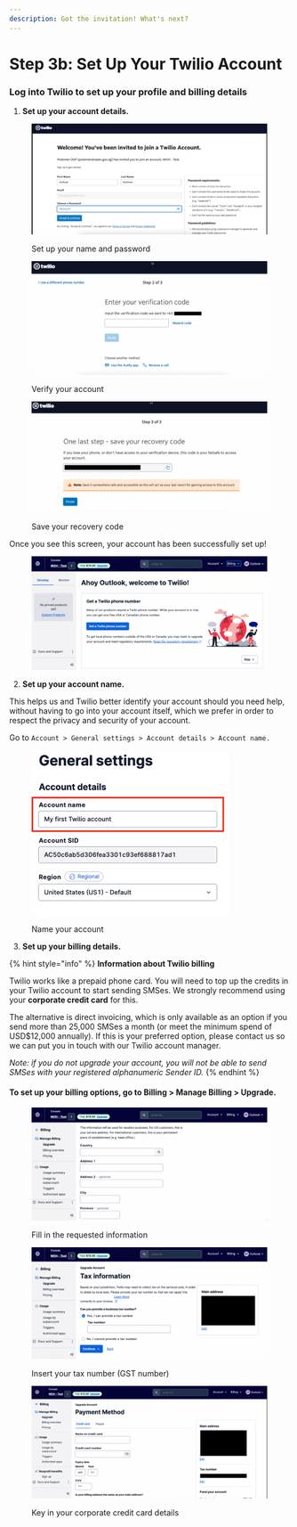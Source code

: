 ```yaml
---
description: Got the invitation! What's next?
---
```


# Step 3b: Set Up Your Twilio Account

### Log into Twilio to set up your profile and billing details

1. **Set up your account details.**

<figure><img src="../../.gitbook/assets/image (29).png" alt=""><figcaption><p>Set up your name and password</p></figcaption></figure>

<figure><img src="../../.gitbook/assets/image (26).png" alt=""><figcaption><p>Verify your account</p></figcaption></figure>

<figure><img src="../../.gitbook/assets/image (28).png" alt=""><figcaption><p>Save your recovery code</p></figcaption></figure>

Once you see this screen, your account has been successfully set up!

<figure><img src="../../.gitbook/assets/image (25).png" alt=""><figcaption></figcaption></figure>

2. **Set up your account name.**

This helps us and Twilio better identify your account should you need help, without having to go into your account itself, which we prefer in order to respect the privacy and security of your account.

Go to `Account > General settings > Account details > Account name.`

<figure><img src="../../.gitbook/assets/image (1) (1).png" alt="" width="355"><figcaption><p>Name your account</p></figcaption></figure>

3. **Set up your billing details.**

{% hint style="info" %}
**Information about Twilio billing**

Twilio works like a prepaid phone card. You will need to top up the credits in your Twilio account to start sending SMSes. We strongly recommend using your **corporate credit card** for this.

The alternative is direct invoicing, which is only available as an option if you send more than 25,000 SMSes a month (or meet the minimum spend of USD$12,000 annually). If this is your preferred option, please contact us so we can put you in touch with our Twilio account manager.

_Note: if you do not upgrade your account, you will not be able to send SMSes with your registered alphanumeric Sender ID._
{% endhint %}

#### To set up your billing options, go to Billing > Manage Billing > Upgrade.

<figure><img src="../../.gitbook/assets/image (23).png" alt=""><figcaption><p>Fill in the requested information</p></figcaption></figure>

<figure><img src="../../.gitbook/assets/image (27).png" alt=""><figcaption><p>Insert your tax number (GST number)</p></figcaption></figure>

<figure><img src="../../.gitbook/assets/image (19).png" alt=""><figcaption><p>Key in your corporate credit card details</p></figcaption></figure>
